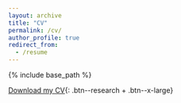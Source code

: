 ```yaml
---
layout: archive
title: "CV"
permalink: /cv/
author_profile: true
redirect_from:
  - /resume
---
```


{% include base_path %}

<!--You can download the latest version of my CV [here](/papers/Alam_MdMoshiUl_CV.pdf)-->


[<i class="fa fa-download"></i> Download my CV](/papers/Alam_MdMoshiUl_CV.pdf){: .btn--research + .btn--x-large}
